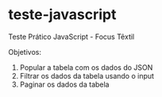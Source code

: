 # teste-javascript
Teste Prático JavaScript - Focus Têxtil

Objetivos:
1. Popular a tabela com os dados do JSON
2. Filtrar os dados da tabela usando o input
3. Paginar os dados da tabela